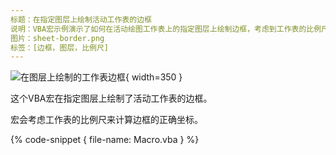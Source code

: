 ```yaml
---
标题：在指定图层上绘制活动工作表的边框
说明：VBA宏示例演示了如何在活动绘图工作表上的指定图层上绘制边框，考虑到工作表的比例尺
图片：sheet-border.png
标签：[边框，图层，比例尺]
---
```

![在图层上绘制的工作表边框](sheet-border.png){ width=350 }

这个VBA宏在指定图层上绘制了活动工作表的边框。

宏会考虑工作表的比例尺来计算边框的正确坐标。

{% code-snippet { file-name: Macro.vba } %}